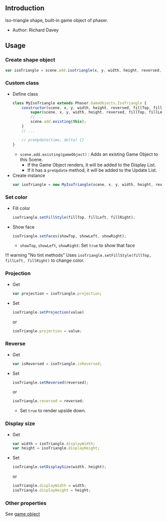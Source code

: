 ## Introduction

Iso-triangle shape, built-in game object of phaser.

- Author: Richard Davey

## Usage

### Create shape object

```javascript
var isoTriangle = scene.add.isotriangle(x, y, width, height, reversed, fillTop, fillLeft, fillRight);
```

### Custom class

- Define class
    ```javascript
    class MyIsoTriangle extends Phaser.GameObjects.IsoTriangle {
        constructor(scene, x, y, width, height, reversed, fillTop, fillLeft, fillRight) {
            super(scene, x, y, width, height, reversed, fillTop, fillLeft, fillRight);
            // ...
            scene.add.existing(this);
        }
        // ...

        // preUpdate(time, delta) {}
    }
    ```
    - `scene.add.existing(gameObject)` : Adds an existing Game Object to this Scene.
        - If the Game Object renders, it will be added to the Display List.
        - If it has a `preUpdate` method, it will be added to the Update List.
- Create instance
    ```javascript
    var isoTriangle = new MyIsoTriangle(scene, x, y, width, height, reversed, fillTop, fillLeft, fillRight);
    ```

### Set color

- Fill color
    ```javascript
    isoTriangle.setFillStyle(fillTop, fillLeft, fillRight);
    ```
- Show face
    ```javascript
    isoTriangle.setFaces(showTop, showLeft, showRight);
    ```
    - `showTop`, `showLeft`, `showRight`: Set `true` to show that face

!!! warning "No tint methods"
    Uses `isoTriangle.setFillStyle(fillTop, fillLeft, fillRight)` to change color.

### Projection

- Get
   ```javascript
   var projection = isoTriangle.projection;
   ```
- Set
   ```javascript
   isoTriangle.setProjection(value)
   ```
   or
   ```javascript
   isoTriangle.projection = value;
   ```

### Reverse

- Get
   ```javascript
   var isReversed = isoTriangle.isReversed;
   ```
- Set
   ```javascript
   isoTriangle.setReversed(reversed);
   ```
   or
   ```javascript
   isoTriangle.reversed = reversed;
   ```
   - Set `true` to render upside down.

### Display size

- Get
    ```javascript
    var width = isoTriangle.displayWidth;
    var height = isoTriangle.displayHeight;
    ```
- Set
    ```javascript
    isoTriangle.setDisplaySize(width, height);
    ```
    or
    ```javascript
    isoTriangle.displayWidth = width;
    isoTriangle.displayHeight = height;
    ```

### Other properties

See [game object](gameobject.md)
